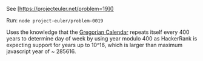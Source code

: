 See [https://projecteuler.net/problem=19]()

Run: `node project-euler/problem-0019`

Uses the knowledge that the [Gregorian Calendar](https://en.wikipedia.org/wiki/Gregorian_calendar) repeats itself every 400 years to determine day of week by using year modulo 400 as HackerRank is expecting support for years up to 10^16, which is larger than maximum javascript year of ~ 285616.